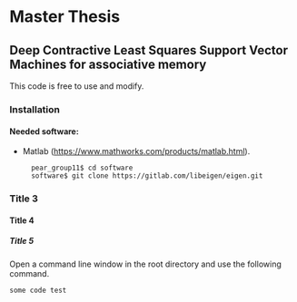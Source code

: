 # Master Thesis
## Deep Contractive Least Squares Support Vector Machines for associative memory

This code is free to use and modify. 

### Installation
#### Needed software:
- Matlab (https://www.mathworks.com/products/matlab.html). 
    
        pear_group11$ cd software 
        software$ git clone https://gitlab.com/libeigen/eigen.git 
          
### Title 3
#### Title 4
##### Title 5
Open a command line window in the root directory and use the following command. 

    some code test 